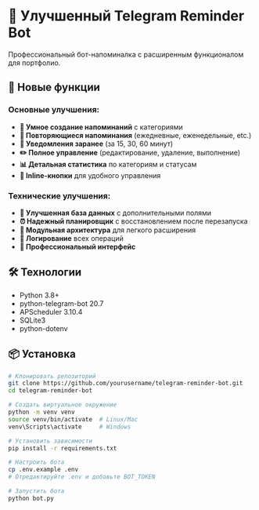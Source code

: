 # 🤖 Улучшенный Telegram Reminder Bot

Профессиональный бот-напоминалка с расширенным функционалом для портфолио.

## 🚀 Новые функции

### Основные улучшения:
- **📝 Умное создание напоминаний** с категориями
- **🔄 Повторяющиеся напоминания** (ежедневные, еженедельные, etc.)
- **🔔 Уведомления заранее** (за 15, 30, 60 минут)
- **✏️ Полное управление** (редактирование, удаление, выполнение)
- **📊 Детальная статистика** по категориям и статусам
- **🎯 Inline-кнопки** для удобного управления

### Технические улучшения:
- **💾 Улучшенная база данных** с дополнительными полями
- **⏰ Надежный планировщик** с восстановлением после перезапуска
- **🔧 Модульная архитектура** для легкого расширения
- **📝 Логирование** всех операций
- **🎨 Профессиональный интерфейс**

## 🛠 Технологии

- Python 3.8+
- python-telegram-bot 20.7
- APScheduler 3.10.4
- SQLite3
- python-dotenv

## 📦 Установка

```bash
# Клонировать репозиторий
git clone https://github.com/yourusername/telegram-reminder-bot.git
cd telegram-reminder-bot

# Создать виртуальное окружение
python -m venv venv
source venv/bin/activate  # Linux/Mac
venv\Scripts\activate     # Windows

# Установить зависимости
pip install -r requirements.txt

# Настроить бота
cp .env.example .env
# Отредактируйте .env и добавьте BOT_TOKEN

# Запустить бота
python bot.py